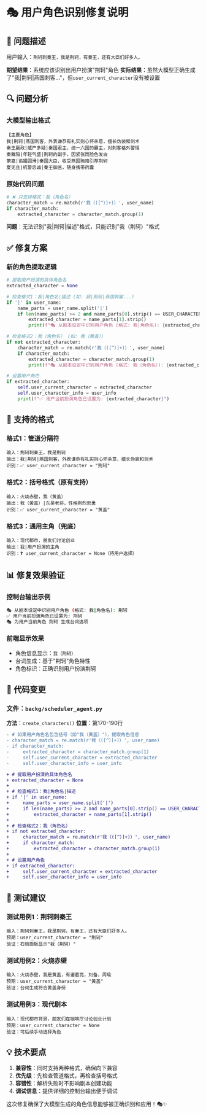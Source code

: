 # 🎭 用户角色识别修复说明

## 🐛 问题描述

用户输入：`荆轲刺秦王，我是荆轲，有秦王，还有大臣们好多人。`

**期望结果**：系统应该识别出用户扮演"荆轲"角色
**实际结果**：虽然大模型正确生成了"我|荆轲|燕国刺客..."，但`user_current_character`没有被设置

## 🔍 问题分析

### 大模型输出格式
```
【主要角色】
我|荆轲|燕国刺客，外表谦恭有礼实则心怀杀意，擅长伪装和剑术
秦王嬴政|威严多疑|秦国君主，统一六国的霸主，对刺客格外警惕
秦舞阳|年轻气盛|荆轲的副手，因紧张而脸色发白
蒙嘉|谄媚圆滑|秦国大臣，收受燕国贿赂引荐荆轲
夏无且|机警忠诚|秦王御医，随身携带药囊
```

### 原始代码问题
```python
# ❌ 只支持格式：我（角色名）
character_match = re.match(r'我（([^）]+)）', user_name)
if character_match:
    extracted_character = character_match.group(1)
```

**问题**：无法识别"我|荆轲|描述"格式，只能识别"我（荆轲）"格式

## ✅ 修复方案

### 新的角色提取逻辑
```python
# 提取用户扮演的具体角色名
extracted_character = None

# 检查格式1：我|角色名|描述 (如: 我|荆轲|燕国刺客...)
if '|' in user_name:
    name_parts = user_name.split('|')
    if len(name_parts) >= 2 and name_parts[0].strip() == USER_CHARACTER_NAME:
        extracted_character = name_parts[1].strip()
        print(f"🎭 从剧本设定中识别用户角色 (格式: 我|角色名): {extracted_character}")

# 检查格式2：我（角色名） (如: 我（黄盖）)
if not extracted_character:
    character_match = re.match(r'我（([^）]+)）', user_name)
    if character_match:
        extracted_character = character_match.group(1)
        print(f"🎭 从剧本设定中识别用户角色 (格式: 我（角色名）): {extracted_character}")

# 设置用户角色
if extracted_character:
    self.user_current_character = extracted_character
    self.user_character_info = user_info
    print(f"✅ 用户当前扮演角色已设置为: {extracted_character}")
```

## 🎯 支持的格式

### 格式1：管道分隔符
```
输入：荆轲刺秦王，我是荆轲
输出：我|荆轲|燕国刺客，外表谦恭有礼实则心怀杀意，擅长伪装和剑术
识别：✅ user_current_character = "荆轲"
```

### 格式2：括号格式（原有支持）
```
输入：火烧赤壁，我（黄盖）
输出：我（黄盖）|东吴老将，性格刚烈忠勇
识别：✅ user_current_character = "黄盖"
```

### 格式3：通用主角（兜底）
```
输入：现代都市，朋友们讨论创业
输出：我|用户扮演的主角
识别：❓ user_current_character = None（待用户选择）
```

## 📊 修复效果验证

### 控制台输出示例
```bash
🎭 从剧本设定中识别用户角色 (格式: 我|角色名): 荆轲
✅ 用户当前扮演角色已设置为: 荆轲
🎭 为用户当前角色 荆轲 生成台词选项
```

### 前端显示效果
- 角色信息显示：`我（荆轲）`
- 台词生成：基于"荆轲"角色特性
- 角色标识：正确识别用户扮演荆轲

## 🔧 代码变更

### 文件：`backg/scheduler_agent.py`
**方法**：`create_characters()`
**位置**：第170-190行

```diff
- # 如果用户角色名包含括号（如"我（黄盖）"），提取角色信息
- character_match = re.match(r'我（([^）]+)）', user_name)
- if character_match:
-     extracted_character = character_match.group(1)
-     self.user_current_character = extracted_character
-     self.user_character_info = user_info

+ # 提取用户扮演的具体角色名
+ extracted_character = None
+ 
+ # 检查格式1：我|角色名|描述
+ if '|' in user_name:
+     name_parts = user_name.split('|')
+     if len(name_parts) >= 2 and name_parts[0].strip() == USER_CHARACTER_NAME:
+         extracted_character = name_parts[1].strip()
+ 
+ # 检查格式2：我（角色名）
+ if not extracted_character:
+     character_match = re.match(r'我（([^）]+)）', user_name)
+     if character_match:
+         extracted_character = character_match.group(1)
+ 
+ # 设置用户角色
+ if extracted_character:
+     self.user_current_character = extracted_character
+     self.user_character_info = user_info
```

## 🎉 测试建议

### 测试用例1：荆轲刺秦王
```
输入：荆轲刺秦王，我是荆轲，有秦王，还有大臣们好多人。
预期：user_current_character = "荆轲"
验证：右侧面板显示"我（荆轲）"
```

### 测试用例2：火烧赤壁
```
输入：火烧赤壁，我是黄盖，有诸葛亮，刘备，周瑜
预期：user_current_character = "黄盖"
验证：台词生成符合黄盖身份
```

### 测试用例3：现代剧本
```
输入：现代都市背景，朋友们在咖啡厅讨论创业计划
预期：user_current_character = None
验证：可后续手动选择角色
```

## 💡 技术要点

1. **兼容性**：同时支持两种格式，确保向下兼容
2. **优先级**：先检查管道格式，再检查括号格式
3. **容错性**：解析失败时不影响剧本创建功能
4. **调试信息**：提供详细的控制台输出便于调试

这次修复确保了大模型生成的角色信息能够被正确识别和应用！🎭✨ 